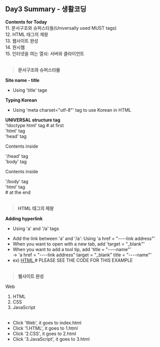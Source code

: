 ## Day3 Summary - 생활코딩

**Contents for Today**
<br>11. 문서구조와 슈퍼스타들(Universally used MUST tags)
<br>12. HTML 태그의 제왕
<br>13. 웹사이트 완성
<br>14. 원시웹
<br>15. 인터넷을 여는 열쇠: 서버와 클라이언트<br>
<br>
>**문서구조와 슈퍼스타들**

**Site name - title**
- Using 'title' tage

**Typing Korean**
- Using 'meta charset="utf-8"' tag to use Korean in HTML

**UNIVERSAL structure tag**<br>
'!doctype html' tag # at first<br>
'html' tag<br>
'head' tag<br>

Contents inside

'/head' tag<br>
'body' tag<br>
  
Contents inside  
  
'/body' tag<br>
'html' tag<br> # at the end<br>
<br>
>**HTML 태그의 제왕**

**Adding hyperlink**
* Using 'a' and '/a' tags
- Add the link between 'a' and '/a': Using 'a href = "----link address"'
- When you want to open with a new tab, add 'target = "_blank"' 
- When you want to add a tool tip, add 'title = "----name"'<br>
-> 'a href = "----link address" target = "_blank" title = "----name"'
- ex) <a href = "https://www.w3.org/TR/html52/" target = "_blank"> HTML </a> # PLEASE SEE THE CODE FOR THIS EXAMPLE
<br><br>
>**웹사이트 완성**

Web<br>
1. HTML<br>
2. CSS<br>
3. JavaScript<br><br>

- Click 'Web', it goes to index.html
- Click '1.HTML', it goes to 1.html
- Click '2.CSS', it goes to 2.html
- Click '3.JavaScript', it goes to 3.html
